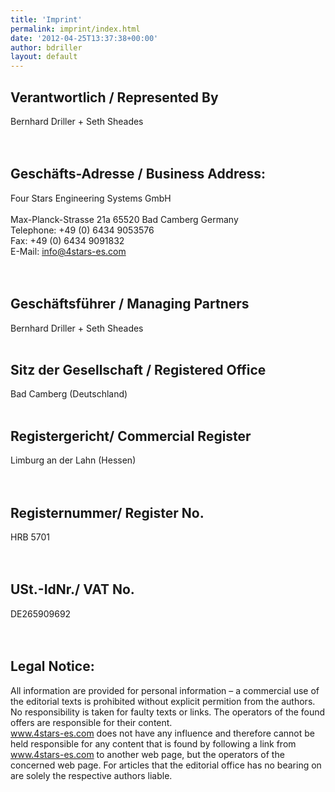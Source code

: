 ```yaml
---
title: 'Imprint'
permalink: imprint/index.html
date: '2012-04-25T13:37:38+00:00'
author: bdriller
layout: default
---
```

## Verantwortlich / Represented By
Bernhard Driller + Seth Sheades  
 <br><br> 
## Geschäfts-Adresse / Business Address:
Four Stars Engineering Systems GmbH
  <br><br>
Max-Planck-Strasse 21a
65520 Bad Camberg
Germany
  <br>
Telephone:
+49 (0) 6434 9053576
  <br>
Fax:
+49 (0) 6434 9091832
  <br>
E-Mail:
info@4stars-es.com  
  <br><br>
## Geschäftsführer / Managing Partners
Bernhard Driller + Seth Sheades
<br><br>
## Sitz der Gesellschaft / Registered Office
Bad Camberg  (Deutschland)
  <br><br>
## Registergericht/ Commercial Register
Limburg an der Lahn  (Hessen)  
  <br><br>
## Registernummer/ Register No.
HRB 5701  
  <br><br>
## USt.-IdNr./ VAT No.  
DE265909692  
  <br><br>
## Legal Notice:  
All information are provided for personal information – a commercial use of the editorial texts is prohibited without explicit permition from the authors.<br>
No responsibility is taken for faulty texts or links. The operators of the found offers are responsible for their content.<br>
www.4stars-es.com does not have any influence and therefore cannot be held responsible for any content that is found by following a link from www.4stars-es.com to another web page, but the operators of the concerned web page. For articles that the editorial office has no bearing on are solely the respective authors liable.
